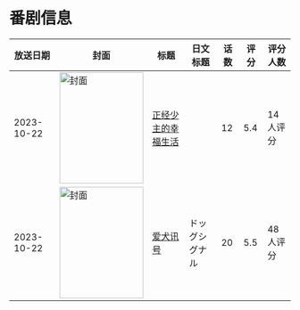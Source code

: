 # 番剧信息

|放送日期|封面|标题|日文标题|话数|评分|评分人数|
|---|---|---|---|---|---|---|
|2023-10-22|<img src="//lain.bgm.tv/pic/cover/c/ea/ac/405271_V0F0X.jpg" alt="封面" style="width:150px;height:200px;object-fit:cover;">|[正经少主的幸福生活](https://bangumi.tv/subject/405271)||12|5.4|14人评分|
|2023-10-22|<img src="//lain.bgm.tv/pic/cover/c/5e/7e/418494_Vxx7g.jpg" alt="封面" style="width:150px;height:200px;object-fit:cover;">|[爱犬讯号](https://bangumi.tv/subject/418494)|ドッグシグナル|20|5.5|48人评分|
